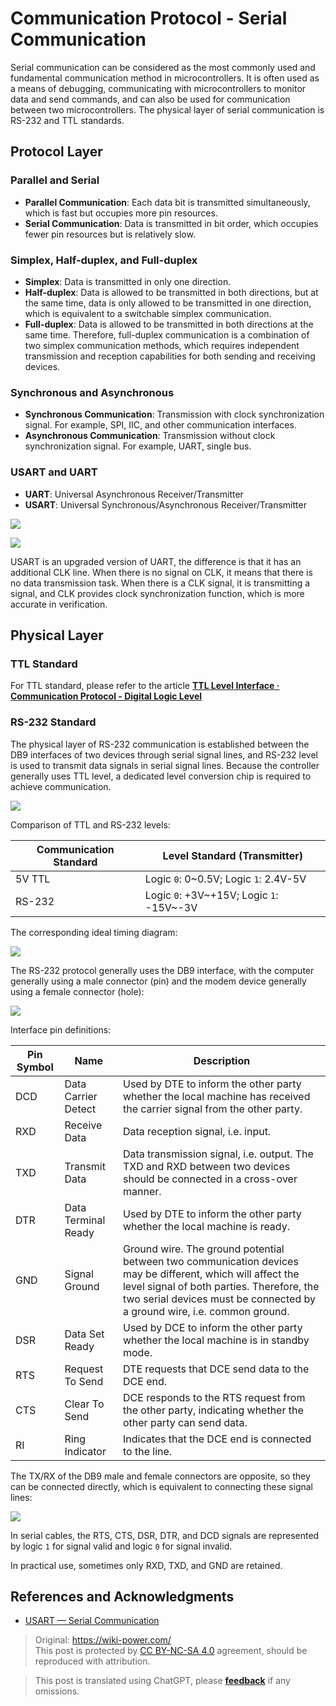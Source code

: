 # Communication Protocol - Serial Communication

Serial communication can be considered as the most commonly used and fundamental communication method in microcontrollers. It is often used as a means of debugging, communicating with microcontrollers to monitor data and send commands, and can also be used for communication between two microcontrollers. The physical layer of serial communication is RS-232 and TTL standards.

## Protocol Layer

### Parallel and Serial

- **Parallel Communication**: Each data bit is transmitted simultaneously, which is fast but occupies more pin resources.
- **Serial Communication**: Data is transmitted in bit order, which occupies fewer pin resources but is relatively slow.

### Simplex, Half-duplex, and Full-duplex

- **Simplex**: Data is transmitted in only one direction.
- **Half-duplex**: Data is allowed to be transmitted in both directions, but at the same time, data is only allowed to be transmitted in one direction, which is equivalent to a switchable simplex communication.
- **Full-duplex**: Data is allowed to be transmitted in both directions at the same time. Therefore, full-duplex communication is a combination of two simplex communication methods, which requires independent transmission and reception capabilities for both sending and receiving devices.

### Synchronous and Asynchronous

- **Synchronous Communication**: Transmission with clock synchronization signal. For example, SPI, IIC, and other communication interfaces.
- **Asynchronous Communication**: Transmission without clock synchronization signal. For example, UART, single bus.

### USART and UART

- **UART**: Universal Asynchronous Receiver/Transmitter
- **USART**: Universal Synchronous/Asynchronous Receiver/Transmitter

![](https://f004.backblazeb2.com/file/wiki-media/img/20210207095411.png)

![](https://f004.backblazeb2.com/file/wiki-media/img/20210207095433.png)

USART is an upgraded version of UART, the difference is that it has an additional CLK line. When there is no signal on CLK, it means that there is no data transmission task. When there is a CLK signal, it is transmitting a signal, and CLK provides clock synchronization function, which is more accurate in verification.

## Physical Layer

### TTL Standard

For TTL standard, please refer to the article [**TTL Level Interface · Communication Protocol - Digital Logic Level**](https://wiki-power.com/en/%E9%80%9A%E4%BF%A1%E5%8D%8F%E8%AE%AE-%E6%95%B0%E5%AD%97%E9%80%BB%E8%BE%91%E7%94%B5%E5%B9%B3#ttl-%E7%94%B5%E5%B9%B3%E6%8E%A5%E5%8F%A3)

### RS-232 Standard

The physical layer of RS-232 communication is established between the DB9 interfaces of two devices through serial signal lines, and RS-232 level is used to transmit data signals in serial signal lines. Because the controller generally uses TTL level, a dedicated level conversion chip is required to achieve communication.

![](https://f004.backblazeb2.com/file/wiki-media/img/20220415102310.png)

Comparison of TTL and RS-232 levels:

| Communication Standard | Level Standard (Transmitter)         |
| --------------------- | ----------------------------------- |
| 5V TTL                | Logic `0`: 0~0.5V; Logic `1`: 2.4V-5V |
| RS-232                | Logic `0`: +3V~+15V; Logic `1`: -15V~-3V |

The corresponding ideal timing diagram:

![](https://f004.backblazeb2.com/file/wiki-media/img/20220415102914.png)

The RS-232 protocol generally uses the DB9 interface, with the computer generally using a male connector (pin) and the modem device generally using a female connector (hole):

![](https://f004.backblazeb2.com/file/wiki-media/img/20220415103401.png)

Interface pin definitions:

| Pin Symbol | Name                | Description                                                                                                           |
| ---------- | ------------------- | --------------------------------------------------------------------------------------------------------------------- |
| DCD        | Data Carrier Detect | Used by DTE to inform the other party whether the local machine has received the carrier signal from the other party. |
| RXD        | Receive Data        | Data reception signal, i.e. input.                                                                                    |
| TXD        | Transmit Data       | Data transmission signal, i.e. output. The TXD and RXD between two devices should be connected in a cross-over manner.|
| DTR        | Data Terminal Ready | Used by DTE to inform the other party whether the local machine is ready.                                              |
| GND        | Signal Ground       | Ground wire. The ground potential between two communication devices may be different, which will affect the level signal of both parties. Therefore, the two serial devices must be connected by a ground wire, i.e. common ground. |
| DSR        | Data Set Ready      | Used by DCE to inform the other party whether the local machine is in standby mode.                                    |
| RTS        | Request To Send     | DTE requests that DCE send data to the DCE end.                                                                        |
| CTS        | Clear To Send       | DCE responds to the RTS request from the other party, indicating whether the other party can send data.               |
| RI         | Ring Indicator      | Indicates that the DCE end is connected to the line.                                                                   |

The TX/RX of the DB9 male and female connectors are opposite, so they can be connected directly, which is equivalent to connecting these signal lines:

![](https://f004.backblazeb2.com/file/wiki-media/img/20220415103901.png)

In serial cables, the RTS, CTS, DSR, DTR, and DCD signals are represented by logic `1` for signal valid and logic `0` for signal invalid.

In practical use, sometimes only RXD, TXD, and GND are retained.

## References and Acknowledgments

- [USART — Serial Communication](https://doc.embedfire.com/mcu/stm32/f103/hal_generalzh/latest/doc/chapter20/chapter20.html)

> Original: <https://wiki-power.com/>  
> This post is protected by [CC BY-NC-SA 4.0](https://creativecommons.org/licenses/by/4.0/deed.en) agreement, should be reproduced with attribution.

> This post is translated using ChatGPT, please [**feedback**](https://github.com/linyuxuanlin/Wiki_MkDocs/issues/new) if any omissions.